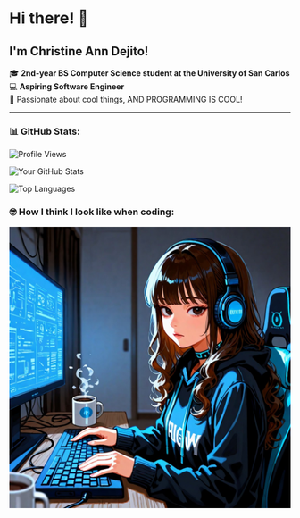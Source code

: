 # Hi there! 👋

## I'm Christine Ann Dejito!

🎓 **2nd-year BS Computer Science student at the University of San Carlos**  
💻 **Aspiring Software Engineer**  
🚀 Passionate about cool things, AND PROGRAMMING IS COOL!

---

### 📊 GitHub Stats:

![Profile Views](https://komarev.com/ghpvc/?username=Lycoris21&color=blue)

![Your GitHub Stats](https://github-readme-stats-git-masterrstaa-rickstaa.vercel.app/api?username=Lycoris21&show_icons=true&theme=radical)

![Top Languages](https://github-readme-stats-git-masterrstaa-rickstaa.vercel.app/api/top-langs/?username=Lycoris21&layout=compact&theme=radical)


### 🤓 How I think I look like when coding:
![Lycoris](https://github.com/Lycoris21/Lycoris21/blob/main/Lycoris.jpeg?raw=true)
